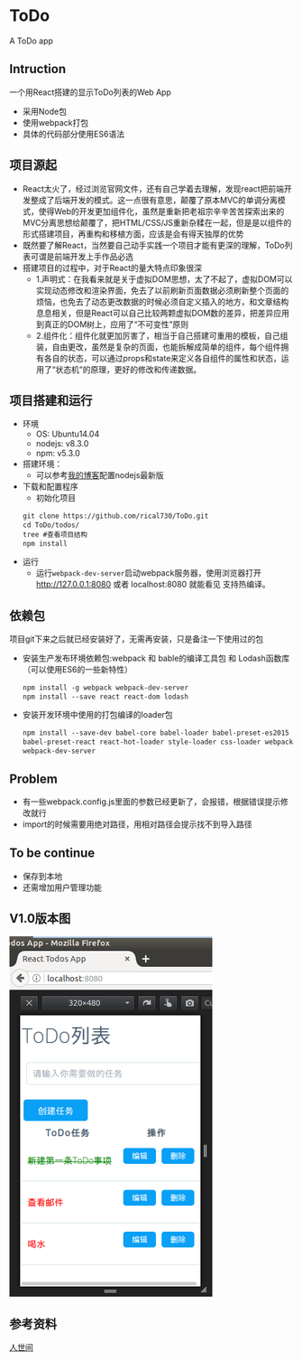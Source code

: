 # ToDo
A ToDo app


## Intruction
一个用React搭建的显示ToDo列表的Web App
 * 采用Node包
 * 使用webpack打包
 * 具体的代码部分使用ES6语法 

## 项目源起
 * React太火了，经过浏览官网文件，还有自己学着去理解，发现react把前端开发整成了后端开发的模式。这一点很有意思，颠覆了原本MVC的单调分离模式，使得Web的开发更加组件化，虽然是重新把老祖宗辛辛苦苦探索出来的MVC分离思想给颠覆了，把HTML/CSS/JS重新杂糅在一起，但是是以组件的形式搭建项目，再重构和移植方面，应该是会有得天独厚的优势
 * 既然要了解React，当然要自己动手实践一个项目才能有更深的理解，ToDo列表可谓是前端开发上手作品必选
 * 搭建项目的过程中，对于React的量大特点印象很深
 	* 1.声明式：在我看来就是关于虚拟DOM思想，太了不起了，虚拟DOM可以实现动态修改和渲染界面，免去了以前刷新页面数据必须刷新整个页面的烦恼，也免去了动态更改数据的时候必须自定义插入的地方，和文章结构息息相关，但是React可以自己比较两颗虚拟DOM数的差异，把差异应用到真正的DOM树上，应用了“不可变性”原则
 	* 2.组件化：组件化就更加厉害了，相当于自己搭建可重用的模板，自己组装，自由更改，虽然是复杂的页面，也能拆解成简单的组件，每个组件拥有各自的状态，可以通过props和state来定义各自组件的属性和状态，运用了“状态机”的原理，更好的修改和传递数据。

## 项目搭建和运行
 * 环境
 	* OS: Ubuntu14.04
 	* nodejs: v8.3.0
 	* npm: v5.3.0
 * 搭建环境：
 	* 可以参考[我的博客](http://blog.csdn.net/rical730/article/details/77206601)配置nodejs最新版
 * 下载和配置程序
 	* 初始化项目
	```
	git clone https://github.com/rical730/ToDo.git
	cd ToDo/todos/
	tree #查看项目结构
	npm install
	```	
 * 运行
 	* 运行`webpack-dev-server`启动webpack服务器，使用浏览器打开 http://127.0.0.1:8080 或者 localhost:8080 就能看见
 	支持热编译。


## 依赖包
项目git下来之后就已经安装好了，无需再安装，只是备注一下使用过的包
 * 安装生产发布环境依赖包:webpack 和 bable的编译工具包 和 Lodash函数库（可以使用ES6的一些新特性）
	```
	npm install -g webpack webpack-dev-server
	npm install --save react react-dom lodash
	```
 * 安装开发环境中使用的打包编译的loader包
	```
	npm install --save-dev babel-core babel-loader babel-preset-es2015 babel-preset-react react-hot-loader style-loader css-loader webpack webpack-dev-server
	```


## Problem
 * 有一些webpack.config.js里面的参数已经更新了，会报错，根据错误提示修改就行
 * import的时候需要用绝对路径，用相对路径会提示找不到导入路径

## To be continue
 * 保存到本地
 * 还需增加用户管理功能

## V1.0版本图

 ![](https://github.com/rical730/ToDo/blob/master/todos/view1.0.png)

## 参考资料
[人世间](http://www.jianshu.com/p/715913d3fabc)